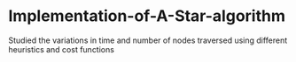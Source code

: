 # Implementation-of-A-Star-algorithm
Studied the variations in time and number of nodes traversed using different heuristics and cost functions

